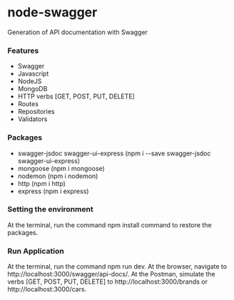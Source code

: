 # node-swagger
Generation of API documentation with Swagger

<h3>Features</h3>
<ul>
  <li>Swagger</li>
  <li>Javascript</li>
  <li>NodeJS</li>    
  <li>MongoDB</li>
  <li>HTTP verbs [GET, POST, PUT, DELETE]</li>
  <li>Routes</li>
  <li>Repositories</li>
  <li>Validators</li>
</ul>

<h3>Packages</h3>
<ul>
  <li>swagger-jsdoc swagger-ui-express (npm i --save swagger-jsdoc swagger-ui-express)</li>
  <li>mongoose (npm i mongoose)</li>
  <li>nodemon (npm i nodemon)</li>    
  <li>http (npm i http)</li>
  <li>express (npm i express)</li>
</ul>

<h3>Setting the environment</h3>
At the terminal, run the command npm install command to restore the packages.

<h3>Run Application</h3>
At the terminal, run the command npm run dev. 
At the browser, navigate to http://localhost:3000/swagger/api-docs/.
At the Postman, simulate the verbs [GET, POST, PUT, DELETE] to http://localhost:3000/brands or http://localhost:3000/cars. 

